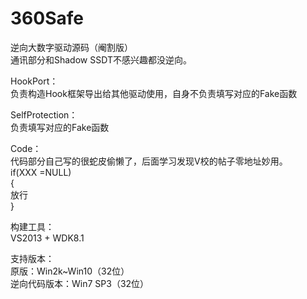 # 360Safe
逆向大数字驱动源码（阉割版）        
通讯部分和Shadow SSDT不感兴趣都没逆向。

HookPort：      
负责构造Hook框架导出给其他驱动使用，自身不负责填写对应的Fake函数

SelfProtection：     
负责填写对应的Fake函数

Code：      
代码部分自己写的很蛇皮偷懒了，后面学习发现V校的帖子零地址妙用。     
if(XXX =NULL)     
{     
   放行    
}    

构建工具：    
VS2013 + WDK8.1

支持版本：                  
原版：Win2k~Win10（32位）                    
逆向代码版本：Win7 SP3（32位）                 


